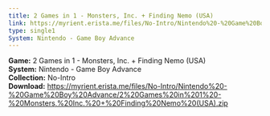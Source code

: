 ```yaml
---
title: 2 Games in 1 - Monsters, Inc. + Finding Nemo (USA)
link: https://myrient.erista.me/files/No-Intro/Nintendo%20-%20Game%20Boy%20Advance/2%20Games%20in%201%20-%20Monsters,%20Inc.%20+%20Finding%20Nemo%20(USA).zip
type: single1
System: Nintendo - Game Boy Advance
---
```

<b>Game:</b> 2 Games in 1 - Monsters, Inc. + Finding Nemo (USA)<br>
<b>System:</b> Nintendo - Game Boy Advance<br>
<b>Collection:</b> No-Intro<br>
<b>Download:</b> https://myrient.erista.me/files/No-Intro/Nintendo%20-%20Game%20Boy%20Advance/2%20Games%20in%201%20-%20Monsters,%20Inc.%20+%20Finding%20Nemo%20(USA).zip